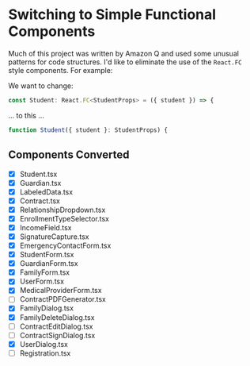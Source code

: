 # Switching to Simple Functional Components

Much of this project was written by Amazon Q and used some unusual patterns for code structures.
I'd like to eliminate the use of the `React.FC` style components. For example:

We want to change:

```typescript
const Student: React.FC<StudentProps> = ({ student }) => {
```

... to this ...

```typescript
function Student({ student }: StudentProps) {
```

## Components Converted

- [x] Student.tsx
- [x] Guardian.tsx
- [x] LabeledData.tsx
- [x] Contract.tsx
- [x] RelationshipDropdown.tsx
- [x] EnrollmentTypeSelector.tsx
- [x] IncomeField.tsx
- [x] SignatureCapture.tsx
- [x] EmergencyContactForm.tsx
- [x] StudentForm.tsx
- [x] GuardianForm.tsx
- [x] FamilyForm.tsx
- [x] UserForm.tsx
- [x] MedicalProviderForm.tsx
- [ ] ContractPDFGenerator.tsx
- [x] FamilyDialog.tsx
- [x] FamilyDeleteDialog.tsx
- [ ] ContractEditDialog.tsx
- [ ] ContractSignDialog.tsx
- [x] UserDialog.tsx
- [ ] Registration.tsx

